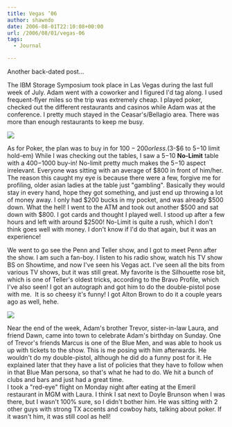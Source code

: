 ```yaml
---
title: Vegas ’06
author: shawndo
date: 2006-08-01T22:10:08+00:00
url: /2006/08/01/vegas-06
tags:
  - Journal

---
```

Another back-dated post...

The IBM Storage Symposium took place in Las Vegas during the last full week of July. Adam went with a coworker and I figured I'd tag along. I used frequent-flyer miles so the trip was extremely cheap. I played poker, checked out the different restaurants and casinos while Adam was at the conference. I pretty much stayed in the Ceasar's/Bellagio area. There was more than enough restaurants to keep me busy.

![](/images/2006/08/20060801-vegas-blueman.jpg)

As for Poker, the plan was to buy in for $100-200 or less. ($3-$6 to $5-$10 limit hold-em) While I was checking out the tables, I saw a $5-$10 **No-Limit** table with a $400-$1000 buy-in! No-limit pretty much makes the $5-$10 aspect irrelevant. Everyone was sitting with an average of $800 in front of him/her. The reason this caught my eye is because there were a few, forgive me for profiling, older asian ladies at the table just "gambling". Basically they would stay in every hand, hope they got something, and just end up throwing a lot of money away. I only had $200 bucks in my pocket, and was already $500 down. What the hell! I went to the ATM and took out another $500 and sat down with $800. I got cards and thought I played well. I stood up after a few hours and left with around $2500! No-Limit is quite a rush, which I don't think goes well with money. I don't know if I'd do that again, but it was an experience!

We went to go see the Penn and Teller show, and I got to meet Penn after the show. I am such a fan-boy. I listen to his radio show, watch his TV show BS on Showtime, and now I've seen his Vegas act. I've seen all the bits from various TV shows, but it was still great. My favorite is the Silhouette rose bit, which is one of Teller's oldest tricks, according to the Bravo Profile, which I've also seen! I got an autograph and got him to do the double-pistol pose with me.  It is so cheesy it's funny! I got Alton Brown to do it a couple years ago as well, hehe.  

![](/images/2006/08/vegas2-07.jpg)

Near the end of the week, Adam's brother Trevor, sister-in-law Laura, and friend Dawn, came into town to celebrate Adam's birthday on Sunday. One of Trevor's friends Marcus is one of the Blue Men, and was able to hook us up with tickets to the show. This is me posing with him afterwards. He wouldn't do my double-pistol, although he did do a funny post for it. He explained later that they have a list of policies that they have to follow when in that Blue Man persona, so that's what he had to do. We hit a bunch of clubs and bars and just had a great time.  
I took a "red-eye" flight on Monday night after eating at the Emeril restaurant in MGM with Laura. I think I sat next to Doyle Brunson when I was there, but I wasn't 100% sure, so I didn't bother him. He was sitting with 2 other guys with strong TX accents and cowboy hats, talking about poker. If it wasn't him, it was still cool as hell!
